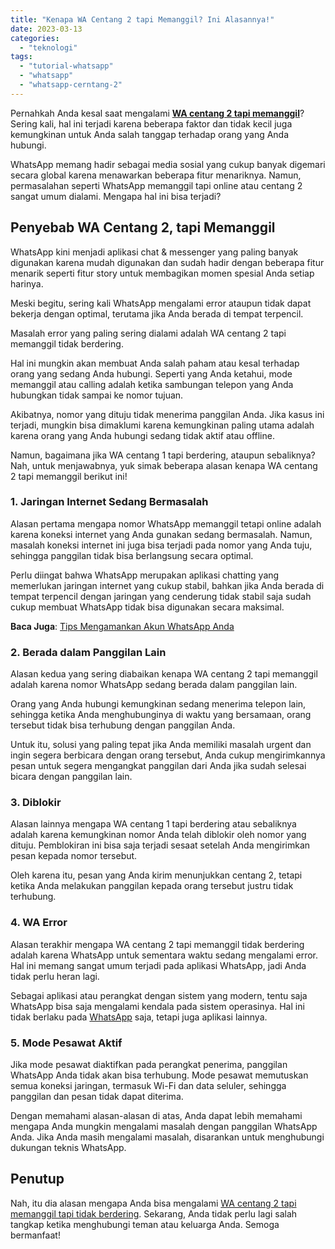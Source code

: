 ```yaml
---
title: "Kenapa WA Centang 2 tapi Memanggil? Ini Alasannya!"
date: 2023-03-13
categories: 
  - "teknologi"
tags: 
  - "tutorial-whatsapp"
  - "whatsapp"
  - "whatsapp-cerntang-2"
---
```


Pernahkah Anda kesal saat mengalami [**WA centang 2 tapi memanggil**](https://ajiekusumadhany.com/wa-centang-2-tapi-memanggil/)? Sering kali, hal ini terjadi karena beberapa faktor dan tidak kecil juga kemungkinan untuk Anda salah tanggap terhadap orang yang Anda hubungi.

WhatsApp memang hadir sebagai media sosial yang cukup banyak digemari secara global karena menawarkan beberapa fitur menariknya. Namun, permasalahan seperti WhatsApp memanggil tapi online atau centang 2 sangat umum dialami. Mengapa hal ini bisa terjadi?

## Penyebab WA Centang 2, tapi Memanggil

WhatsApp kini menjadi aplikasi chat & messenger yang paling banyak digunakan karena mudah digunakan dan sudah hadir dengan beberapa fitur menarik seperti fitur story untuk membagikan momen spesial Anda setiap harinya.

Meski begitu, sering kali WhatsApp mengalami error ataupun tidak dapat bekerja dengan optimal, terutama jika Anda berada di tempat terpencil.

Masalah error yang paling sering dialami adalah WA centang 2 tapi memanggil tidak berdering.

Hal ini mungkin akan membuat Anda salah paham atau kesal terhadap orang yang sedang Anda hubungi. Seperti yang Anda ketahui, mode memanggil atau calling adalah ketika sambungan telepon yang Anda hubungkan tidak sampai ke nomor tujuan.

Akibatnya, nomor yang dituju tidak menerima panggilan Anda. Jika kasus ini terjadi, mungkin bisa dimaklumi karena kemungkinan paling utama adalah karena orang yang Anda hubungi sedang tidak aktif atau offline.

Namun, bagaimana jika WA centang 1 tapi berdering, ataupun sebaliknya? Nah, untuk menjawabnya, yuk simak beberapa alasan kenapa WA centang 2 tapi memanggil berikut ini!

### 1\. Jaringan Internet Sedang Bermasalah

Alasan pertama mengapa nomor WhatsApp memanggil tetapi online adalah karena koneksi internet yang Anda gunakan sedang bermasalah. Namun, masalah koneksi internet ini juga bisa terjadi pada nomor yang Anda tuju, sehingga panggilan tidak bisa berlangsung secara optimal.

Perlu diingat bahwa WhatsApp merupakan aplikasi chatting yang memerlukan jaringan internet yang cukup stabil, bahkan jika Anda berada di tempat terpencil dengan jaringan yang cenderung tidak stabil saja sudah cukup membuat WhatsApp tidak bisa digunakan secara maksimal.

**Baca Juga**: [Tips Mengamankan Akun WhatsApp Anda](https://ajiekusumadhany.com/tips-mengamankan-akun-whatsapp-anda/)

### 2\. Berada dalam Panggilan Lain

Alasan kedua yang sering diabaikan kenapa WA centang 2 tapi memanggil adalah karena nomor WhatsApp sedang berada dalam panggilan lain.

Orang yang Anda hubungi kemungkinan sedang menerima telepon lain, sehingga ketika Anda menghubunginya di waktu yang bersamaan, orang tersebut tidak bisa terhubung dengan panggilan Anda.

Untuk itu, solusi yang paling tepat jika Anda memiliki masalah urgent dan ingin segera berbicara dengan orang tersebut, Anda cukup mengirimkannya pesan untuk segera mengangkat panggilan dari Anda jika sudah selesai bicara dengan panggilan lain.

### 3\. Diblokir

Alasan lainnya mengapa WA centang 1 tapi berdering atau sebaliknya adalah karena kemungkinan nomor Anda telah diblokir oleh nomor yang dituju. Pemblokiran ini bisa saja terjadi sesaat setelah Anda mengirimkan pesan kepada nomor tersebut.

Oleh karena itu, pesan yang Anda kirim menunjukkan centang 2, tetapi ketika Anda melakukan panggilan kepada orang tersebut justru tidak terhubung.

### 4\. WA Error

Alasan terakhir mengapa WA centang 2 tapi memanggil tidak berdering adalah karena WhatsApp untuk sementara waktu sedang mengalami error. Hal ini memang sangat umum terjadi pada aplikasi WhatsApp, jadi Anda tidak perlu heran lagi.

Sebagai aplikasi atau perangkat dengan sistem yang modern, tentu saja WhatsApp bisa saja mengalami kendala pada sistem operasinya. Hal ini tidak berlaku pada [WhatsApp](https://www.whatsapp.com) saja, tetapi juga aplikasi lainnya.

### 5\. Mode Pesawat Aktif

Jika mode pesawat diaktifkan pada perangkat penerima, panggilan WhatsApp Anda tidak akan bisa terhubung. Mode pesawat memutuskan semua koneksi jaringan, termasuk Wi-Fi dan data seluler, sehingga panggilan dan pesan tidak dapat diterima.

Dengan memahami alasan-alasan di atas, Anda dapat lebih memahami mengapa Anda mungkin mengalami masalah dengan panggilan WhatsApp Anda. Jika Anda masih mengalami masalah, disarankan untuk menghubungi dukungan teknis WhatsApp.

## Penutup

Nah, itu dia alasan mengapa Anda bisa mengalami [WA centang 2 tapi memanggil tapi tidak berdering](https://ajiekusumadhany.com/wa-centang-2-tapi-memanggil/). Sekarang, Anda tidak perlu lagi salah tangkap ketika menghubungi teman atau keluarga Anda. Semoga bermanfaat!
